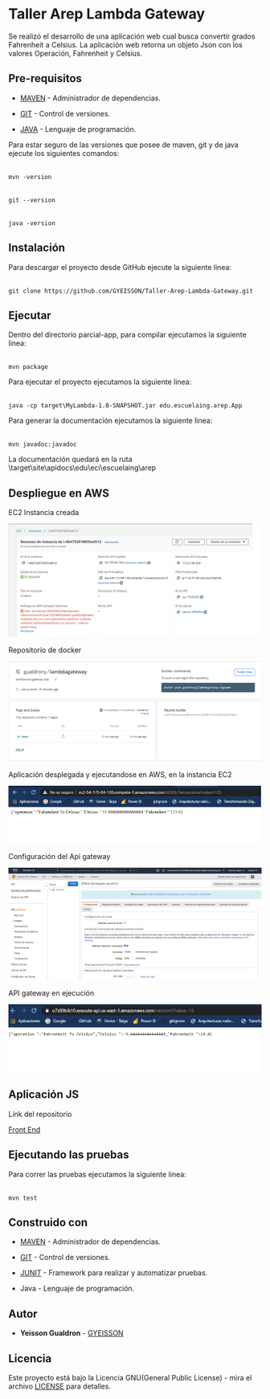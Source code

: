 # Taller Arep Lambda Gateway 

Se realizó el desarrollo de una aplicación web cual busca convertir grados Fahrenheit a Celsius.
La aplicación web retorna un objeto Json con los valores Operación, Fahrenheit  y Celsius.



## Pre-requisitos

*  [MAVEN](https://maven.apache.org/) - Administrador de dependencias.

*  [GIT](https://git-scm.com/) - Control de versiones.

* [JAVA](https://java.com/) - Lenguaje de programación.

Para estar seguro de las versiones que posee de maven, git y de java ejecute los siguientes comandos:

```

mvn -version

```

```

git --version

```

```

java -version

```

## Instalación

Para descargar el proyecto desde GitHub ejecute la siguiente linea:

```

git clone https://github.com/GYEISSON/Taller-Arep-Lambda-Gateway.git

```

## Ejecutar

Dentro del directorio parcial-app, para compilar ejecutamos la siguiente linea:

```

mvn package

```

Para ejecutar el proyecto ejecutamos la siguiente linea:

```

java -cp target\MyLambda-1.0-SNAPSHOT.jar edu.escuelaing.arep.App

```

Para generar la documentación ejecutamos la siguiente linea:

```

mvn javadoc:javadoc

```

La documentación quedará en la ruta \target\site\apidocs\edu\eci\escuelaing\arep
## Despliegue en AWS 
EC2 Instancia creada  

![](resources/ec2aws.png)

Repositorio de docker 

![](resources/repodocker.png)

Aplicación desplegada y ejecutandose en AWS, en la instancia EC2

![](resources/awspublic.png)

Configuración del Api gateway 

![](resources/configapigateway.png)

API gateway en ejecución

![](resources/apigateway.png)

## Aplicación JS

Link del repositorio 

[Front End](https://github.com/GYEISSON/Arep-Front-End-Lambda-Gateway)

## Ejecutando las pruebas

Para correr las pruebas ejecutamos la siguiente linea:

```

mvn test

```

## Construido con

*  [MAVEN](https://maven.apache.org/) - Administrador de dependencias.

*  [GIT](https://git-scm.com/) - Control de versiones.

*  [JUNIT](https://junit.org/junit5/) - Framework para realizar y automatizar pruebas.

* Java - Lenguaje de programación.  

## Autor

*  **Yeisson Gualdron** - [GYEISSON](https://github.com/GYEISSON)


## Licencia

Este proyecto está bajo la Licencia GNU(General Public License) - mira el archivo [LICENSE](LICENSE) para detalles.


